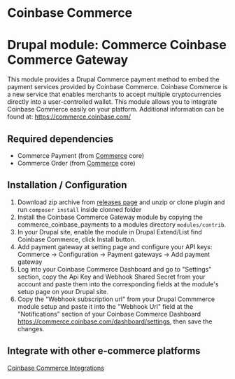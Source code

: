 Coinbase Commerce
=====================

# Drupal module: Commerce Coinbase Commerce Gateway
This module provides a Drupal Commerce payment method to embed the payment services provided by Coinbase Commerce.
Coinbase Commerce is a new service that enables merchants to accept multiple cryptocurrencies directly into a user-controlled wallet.
This module allows you to integrate Coinbase Commerce easily on your platform.
Additional information can be found at:
https://commerce.coinbase.com/

## Required dependencies

- Commerce Payment (from [Commerce](http://drupal.org/project/commerce) core)
- Commerce Order (from [Commerce](http://drupal.org/project/commerce) core)

## Installation / Configuration

1. Download zip archive from [releases page](https://github.com/coinbase/coinbase-commerce-drupal/releases) and unzip or clone plugin and run `composer install` inside clonned folder
2. Install the Coinbase Commerce Gateway module by copying the commerce_coinbase_payments to a modules directory `modules/contrib`.
3. In your Drupal site, enable the module in Drupal Extend/List find Coinbase Commerce, click Install button.
4. Add payment gateway at setting page and configure your API keys:
   Commerce -> Configuration -> Payment gateways -> Add payment gateway
5. Log into your Coinbase Commerce Dashboard and go to "Settings" section, copy the Api Key and Webhook Shared Secret from your account and paste them into the corresponding fields at the module's setup page on your Drupal site.
6. Copy the "Webhook subscription url" from your Drupal Commmerce module setup and paste it into the "Webhook Url" field at the "Notifications" section of your Coinbase Commerce Dashboard https://commerce.coinbase.com/dashboard/settings, then save the changes.

## Integrate with other e-commerce platforms

[Coinbase Commerce Integrations](https://commerce.coinbase.com/integrate)
